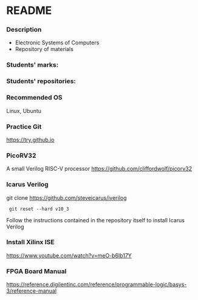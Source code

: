 # README #

### Description ###

* Electronic Systems of Computers
* Repository of materials

### Students' marks: ###


### Students' repositories: ###


### Recommended OS ###

Linux, Ubuntu


### Practice Git ####

https://try.github.io


### PicoRV32 ###

A small Verilog RISC-V processor
https://github.com/cliffordwolf/picorv32


### Icarus Verilog ###

git clone https://github.com/steveicarus/iverilog

``` git reset --hard v10_3```

Follow the instructions contained in the repository itself to install Icarus Verilog


### Install Xilinx ISE ###

https://www.youtube.com/watch?v=meO-b6Ib17Y


### FPGA Board Manual ###

https://reference.digilentinc.com/reference/programmable-logic/basys-3/reference-manual
